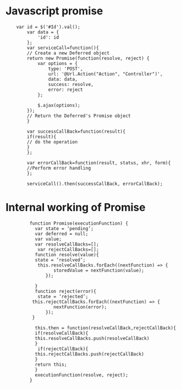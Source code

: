  # Javascript promise
        var id = $('#Id').val();
            var data = {
                'id': id
            };
            var serviceCall=function(){
            // Create a new Deferred object
            return new Promise(function(resolve, reject) {
                var options = {
                    type: 'POST',
                    url: '@Url.Action("Action", "Controller")',
                    data: data,
                    success: resolve,
                    error: reject
                };

                $.ajax(options);
            });
            // Return the Deferred's Promise object
            }
            
            var successCallBack=function(result){
            if(result){
            // do the operation
            }
            };
            
            var errorCallBack=function(result, status, xhr, form){
            //Perform error handling
            };
            
            serviceCall().then(successCallBack, errorCallBack);

# Internal working of Promise 
             function Promise(executionFunction) {
               var state = ‘pending’; 
               var deferred = null; 
               var value;
               var resolveCallBacks=[];
                var rejectCallBacks=[];
               function resolve(value){
               state = ‘resolved’; 
                this.resolveCallBacks.forEach((nextFunction) => {
                      storedValue = nextFunction(value);
                   });

               }
               function reject(error){
                state = ‘rejected’; 
              this.rejectCallBacks.forEach((nextFunction) => {
                      nextFunction(error);
                   });
              }

               this.then = function(resolveCallBack,rejectCallBack){
               if(resolveCallBack){
               this.resolveCallBacks.push(resolveCallBack)
               }
                if(rejectCallBack){
               this.rejectCallBacks.push(rejectCallBack)
               }
               return this;
               }
               executionFunction(resolve, reject);
             } 
